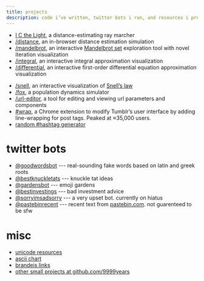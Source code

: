 ```yaml
---
title: projects
description: code i’ve written, twitter bots i run, and resources i provide around the web
---
```


- [I C the Light](/i-c-the-light), a distance-estimating ray marcher
- [/distance](/distance), an in-browser distance estimation simulation
- [/mandelbrot](/mandelbrot), an interactive [Mandelbrot
  set](https://en.m.wikipedia.org/wiki/Mandelbrot_set) exploration tool with
  novel iteration visualization
- [/integral](/integral), an interactive integral approximation visualization
- [/differential](/differential), an interactive first-order differential
  equation approximation visualization
<!-- - [glitcher], an in-browser procedural databending app -->
- [/snell](/snell), an interactive visualization of [Snell’s law]
- [/fox](/fox), a population dynamics simulator
- [/url-editor](/url-editor), a tool for editing and viewing url parameters and
  components
- [#wrap](https://chrome.google.com/webstore/detail/wrap/nbcgkdilbhnnoemimofnknocbkpldobi),
  a Chrome extension to modify Tumblr’s user interface by adding line-wrapping
  for post tags. Peaked at ≈35,000 users.
- [random #hashtag generator](/unicode/hashtag)

# twitter bots

- [@goodwordsbot](https://twitter.com/goodwordsbot) --- real-sounding fake
  words based on latin and greek roots
- [@bestknuckletats](https://twitter.com/bestknuckletats) --- knuckle tat ideas
- [@gardensbot](https://twitter.com/gardensbot) --- emoji gardens
- [@bestinvestings](https://twitter.com/bestinvestings) --- bad investment
  advice
- [@sorryimsadsorry](https://twitter.com/sorryimsadsorry) --- a very upset bot.
  currently on hiatus
- [@pastebinrecent](https://twitter.com/pastebinrecent) --- recent text from
  [pastebin.com](https://pastebin.com/). not guarenteed to be sfw

# misc

- [unicode resources](/unicode)
- [ascii chart](/ascii)
- [brandeis links](/brandeis)
- [other small projects at github.com/9999years](https://github.com/9999years)

[Snell’s law]: https://en.m.wikipedia.org/wiki/Snell%27s_law

[glitcher]: https://glitcher.becca.ooo/
